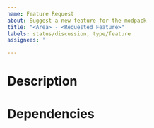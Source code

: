 ```yaml
---
name: Feature Request
about: Suggest a new feature for the modpack
title: "<Area> - <Requested Feature>"
labels: status/discussion, type/feature
assignees: ''

---
```


# Description
<!-- A clear and concise description of what the feature is -->

# Dependencies
<!-- Any known dependencies for the feature, e.g. a mod -->
